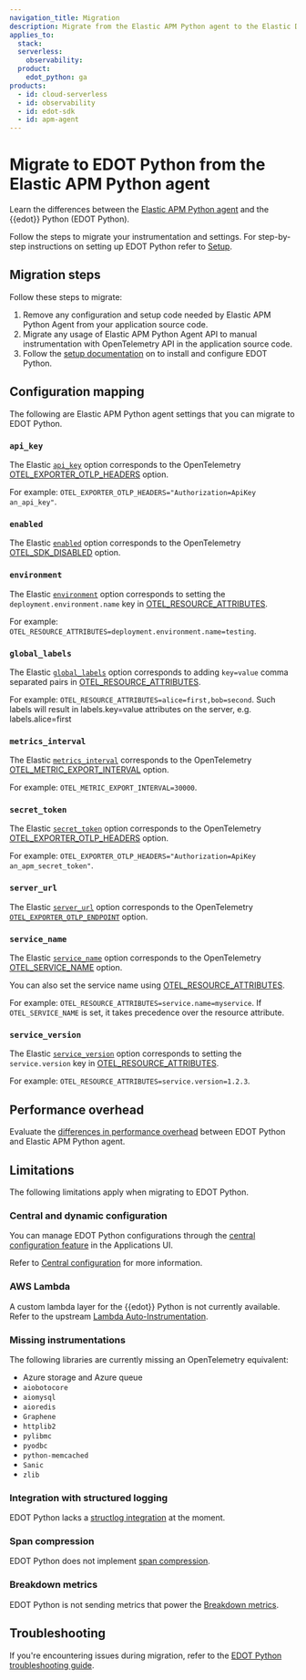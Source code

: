 ```yaml
---
navigation_title: Migration
description: Migrate from the Elastic APM Python agent to the Elastic Distribution of OpenTelemetry Python (EDOT Python).
applies_to:
  stack:
  serverless:
    observability:
  product:
    edot_python: ga
products:
  - id: cloud-serverless
  - id: observability
  - id: edot-sdk
  - id: apm-agent
---
```


# Migrate to EDOT Python from the Elastic APM Python agent

Learn the differences between the [Elastic APM Python agent](apm-agent-python://reference/index.md) and the {{edot}} Python (EDOT Python).

Follow the steps to migrate your instrumentation and settings. For step-by-step instructions on setting up EDOT Python refer to [Setup](/reference/edot-sdks/python/setup/index.md).

## Migration steps

Follow these steps to migrate:

1. Remove any configuration and setup code needed by Elastic APM Python Agent from your application source code.
2. Migrate any usage of Elastic APM Python Agent API to manual instrumentation with OpenTelemetry API in the application source code.
3. Follow the [setup documentation](setup/index.md) on to install and configure EDOT Python.

## Configuration mapping

The following are Elastic APM Python agent settings that you can migrate to EDOT Python.

### `api_key`

The Elastic [`api_key`](apm-agent-python://reference/configuration.md#config-api-key) option corresponds to the OpenTelemetry [OTEL_EXPORTER_OTLP_HEADERS](https://opentelemetry.io/docs/concepts/sdk-configuration/otlp-exporter-configuration/#otel_exporter_otlp_headers) option.

For example: `OTEL_EXPORTER_OTLP_HEADERS="Authorization=ApiKey an_api_key"`.

### `enabled`

The Elastic [`enabled`](apm-agent-python://reference/configuration.md#config-enabled) option corresponds to the OpenTelemetry [OTEL_SDK_DISABLED](https://opentelemetry.io/docs/specs/otel/configuration/sdk-environment-variables/#general-sdk-configuration) option.

### `environment`

The Elastic [`environment`](apm-agent-python://reference/configuration.md#config-environment) option corresponds to setting the `deployment.environment.name` key in [OTEL_RESOURCE_ATTRIBUTES](https://opentelemetry.io/docs/concepts/sdk-configuration/general-sdk-configuration/#otel_resource_attributes).

For example: `OTEL_RESOURCE_ATTRIBUTES=deployment.environment.name=testing`.

### `global_labels`

The Elastic [`global_labels`](apm-agent-python://reference/configuration.md#config-global_labels) option corresponds to adding `key=value` comma separated pairs in [OTEL_RESOURCE_ATTRIBUTES](https://opentelemetry.io/docs/concepts/sdk-configuration/general-sdk-configuration/#otel_resource_attributes).

For example: `OTEL_RESOURCE_ATTRIBUTES=alice=first,bob=second`. Such labels will result in labels.key=value attributes on the server, e.g. labels.alice=first

### `metrics_interval`

The Elastic [`metrics_interval`](apm-agent-python://reference/configuration.md#config-metrics_interval) corresponds to the OpenTelemetry [OTEL_METRIC_EXPORT_INTERVAL](https://opentelemetry.io/docs/specs/otel/configuration/sdk-environment-variables/#periodic-exporting-metricreader) option.

For example: `OTEL_METRIC_EXPORT_INTERVAL=30000`.

### `secret_token`

The Elastic [`secret_token`](apm-agent-python://reference/configuration.md#config-secret-token) option corresponds to the OpenTelemetry [OTEL_EXPORTER_OTLP_HEADERS](https://opentelemetry.io/docs/concepts/sdk-configuration/otlp-exporter-configuration/#otel_exporter_otlp_headers) option.

For example: `OTEL_EXPORTER_OTLP_HEADERS="Authorization=ApiKey an_apm_secret_token"`.

### `server_url`

The Elastic [`server_url`](apm-agent-python://reference/configuration.md#config-server-url) option corresponds to the OpenTelemetry [`OTEL_EXPORTER_OTLP_ENDPOINT`](https://opentelemetry.io/docs/concepts/sdk-configuration/otlp-exporter-configuration/#otel_exporter_otlp_endpoint) option.

### `service_name`

The Elastic [`service_name`](apm-agent-python://reference/configuration.md#config-service-name) option corresponds to the OpenTelemetry [OTEL_SERVICE_NAME](https://opentelemetry.io/docs/concepts/sdk-configuration/general-sdk-configuration/#otel_service_name) option.

You can also set the service name using [OTEL_RESOURCE_ATTRIBUTES](https://opentelemetry.io/docs/concepts/sdk-configuration/general-sdk-configuration/#otel_resource_attributes).

For example: `OTEL_RESOURCE_ATTRIBUTES=service.name=myservice`. If `OTEL_SERVICE_NAME` is set, it takes precedence over the resource attribute.

### `service_version`

The Elastic [`service_version`](apm-agent-python://reference/configuration.md#config-service-version) option corresponds to setting the `service.version` key in [OTEL_RESOURCE_ATTRIBUTES](https://opentelemetry.io/docs/concepts/sdk-configuration/general-sdk-configuration/#otel_resource_attributes).

For example: `OTEL_RESOURCE_ATTRIBUTES=service.version=1.2.3`.

## Performance overhead

Evaluate the [differences in performance overhead](/reference/edot-sdks/python/overhead.md) between EDOT Python and Elastic APM Python agent.

## Limitations

The following limitations apply when migrating to EDOT Python.

### Central and dynamic configuration

You can manage EDOT Python configurations through the [central configuration feature](docs-content://solutions/observability/apm/apm-agent-central-configuration.md) in the Applications UI.

Refer to [Central configuration](/reference/central-configuration.md) for more information.

### AWS Lambda

A custom lambda layer for the {{edot}} Python is not currently available. Refer to the upstream [Lambda Auto-Instrumentation](https://opentelemetry.io/docs/faas/lambda-auto-instrument/).

### Missing instrumentations

The following libraries are currently missing an OpenTelemetry equivalent:

- Azure storage and Azure queue
- `aiobotocore`
- `aiomysql`
- `aioredis`
- `Graphene`
- `httplib2`
- `pylibmc`
- `pyodbc`
- `python-memcached`
- `Sanic`
- `zlib`

### Integration with structured logging

EDOT Python lacks a [structlog integration](apm-agent-python://reference/logs.md#structlog) at the moment.

### Span compression

EDOT Python does not implement [span compression](docs-content://solutions/observability/apm/spans.md#apm-spans-span-compression).

### Breakdown metrics

EDOT Python is not sending metrics that power the [Breakdown metrics](docs-content://solutions/observability/apm/metrics.md#_breakdown_metrics).

## Troubleshooting

If you're encountering issues during migration, refer to the [EDOT Python troubleshooting guide](docs-content://troubleshoot/ingest/opentelemetry/edot-sdks/python/index.md).
